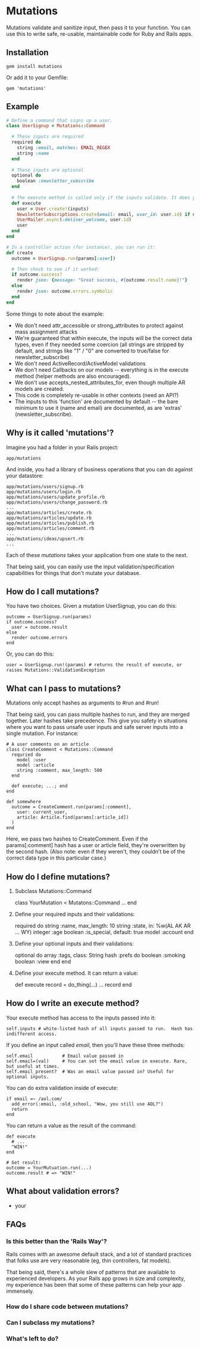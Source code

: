 # Mutations

Mutations validate and sanitize input, then pass it to your function.  You can use this to write safe, re-usable, maintainable code for Ruby and Rails apps.

## Installation

    gem install mutations
    
Or add it to your Gemfile:

    gem 'mutations'

## Example

```ruby
# Define a command that signs up a user.
class UserSignup < Mutations::Command

  # These inputs are required
  required do
    string :email, matches: EMAIL_REGEX
    string :name
  end
  
  # These inputs are optional
  optional do
    boolean :newsletter_subscribe
  end
  
  # The execute method is called only if the inputs validate. It does your business action.
  def execute
    user = User.create!(inputs)
    NewsletterSubscriptions.create(email: email, user_id: user.id) if newsletter_subscribe
    UserMailer.async(:deliver_welcome, user.id)
    user
  end
end

# In a controller action (for instance), you can run it:
def create
  outcome = UserSignup.run(params[:user])

  # Then check to see if it worked:
  if outcome.success?
    render json: {message: "Great success, #{outcome.result.name}!"}
  else
    render json: outcome.errors.symbolic
  end
end
```

Some things to note about the example:

* We don't need attr_accessible or strong_attributes to protect against mass assignment attacks
* We're guaranteed that within execute, the inputs will be the correct data types, even if they needed some coercion (all strings are stripped by default, and strings like "1" / "0" are converted to true/false for newsletter_subscribe) 
* We don't need ActiveRecord/ActiveModel validations
* We don't need Callbacks on our models -- everything is in the execute method (helper methods are also encouraged).
* We don't use accepts_nested_attributes_for, even though multiple AR models are created.
* This code is completely re-usable in other contexts (need an API?)
* The inputs to this 'function' are documented by default -- the bare minimum to use it (name and email) are documented, as are 'extras' (newsletter_subscribe).

## Why is it called 'mutations'?

Imagine you had a folder in your Rails project:

    app/mutations

And inside, you had a library of business operations that you can do against your datastore:

    app/mutations/users/signup.rb
    app/mutations/users/login.rb
    app/mutations/users/update_profile.rb
    app/mutations/users/change_password.rb
    ...
    app/mutations/articles/create.rb
    app/mutations/articles/update.rb
    app/mutations/articles/publish.rb
    app/mutations/articles/comment.rb
    ...
    app/mutations/ideas/upsert.rb
    ...

Each of these _mutations_ takes your application from one state to the next.

That being said, you can easily use the input validation/specification capabilities for things that don't mutate your database.

## How do I call mutations?

You have two choices. Given a mutation UserSignup, you can do this:

    outcome = UserSignup.run(params)
    if outcome.success?
      user = outcome.result
    else
      render outcome.errors
    end

Or, you can do this:

    user = UserSignup.run!(params) # returns the result of execute, or raises Mutations::ValidationException

## What can I pass to mutations?

Mutations only accept hashes as arguments to #run and #run!

That being said, you can pass multiple hashes to run, and they are merged together. Later hashes take precedence. This give you safety in situations where you want to pass unsafe user inputs and safe server inputs into a single mutation. For instance:

    # A user comments on an article
    class CreateComment < Mutations::Command
      requried do
        model :user
        model :article
        string :comment, max_length: 500
      end
      
      def execute; ...; end
    end
    
    def somewhere
      outcome = CreateComment.run(params[:comment],
        user: current_user,
        article: Article.find(params[:article_id])
      )
    end

Here, we pass two hashes to CreateComment. Even if the params[:comment] hash has a user or article field, they're overwritten by the second hash. (Also note: even if they weren't, they couldn't be of the correct data type in this particular case.)

## How do I define mutations?

1. Subclass Mutations::Command

    class YourMutation < Mutatons::Command
      ...
    end

2. Define your required inputs and their validations:

    required do
      string :name, max_length: 10
      string :state, in: %w(AL AK AR ... WY)
      integer :age
      boolean :is_special, default: true
      model :account
    end

3. Define your optional inputs and their validations:

    optional do
      array :tags, class: String
      hash :prefs do
        boolean :smoking
        boolean :view
      end
    end

4. Define your execute method. It can return a value:

    def execute
      record = do_thing(...)
      ...
      record
    end

## How do I write an execute method?

Your execute method has access to the inputs passed into it:

    self.inputs # white-listed hash of all inputs passed to run.  Hash has indifferent access.
    
If you define an input called _email_, then you'll have these three methods:

    self.email           # Email value passed in
    self.email=(val)     # You can set the email value in execute. Rare, but useful at times.
    self.email_present?  # Was an email value passed in? Useful for optional inputs.

You can do extra validation inside of execute:

    if email =~ /aol.com/
      add_error(:email, :old_school, "Wow, you still use AOL?")
      return
    end

You can return a value as the result of the command:

    def execute
      # ...
      "WIN!"
    end
    
    # Get result:
    outcome = YourMutuation.run(...)
    outcome.result # => "WIN!"

## What about validation errors?

- your 

## FAQs

### Is this better than the 'Rails Way'?

Rails comes with an awesome default stack, and a lot of standard practices that folks use are very reasonable (eg, thin controllers, fat models).

That being said, there's a whole slew of patterns that are available to experienced developers. As your Rails app grows in size and complexity, my experience has been that some of these patterns can help your app immensely.

### How do I share code between mutations?

### Can I subclass my mutations?

### What's left to do?







